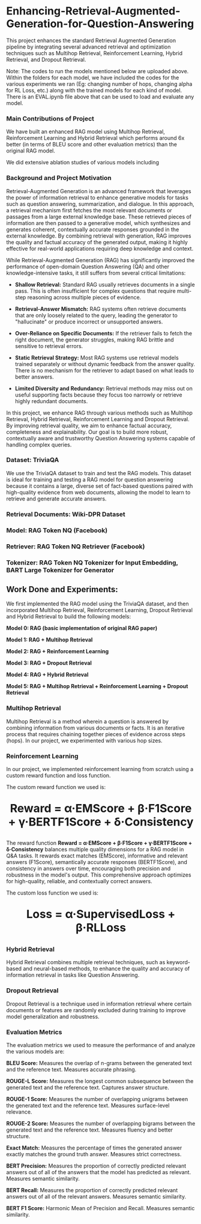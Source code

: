 # Enhancing-Retrieval-Augmented-Generation-for-Question-Answering

This project enhances the standard Retrieval Augmented Generation pipeline by integrating several advanced retrieval and optimization techniques such as Multihop Retrieval, Reinforcement Learning, Hybrid Retrieval, and Dropout Retrieval.

Note: The codes to run the models mentioned below are uploaded above. Within the folders for each model, we have included the codes for the various experiments we ran (Eg: changing number of hops, changing alpha for RL Loss, etc.) along with the trained models for each kind of model. There is an EVAL.ipynb file above that can be used to load and evaluate any model.

### Main Contributions of Project
We have built an enhanced RAG model using Multihop Retrieval, Reinforcement Learning and Hybrid Retrieval which performs around 6x better (in terms of BLEU score and other evaluation metrics) than the original RAG model.

We did extensive ablation studies of various models including 

### Background and Project Motivation

Retrieval-Augmented Generation is an advanced framework that leverages the power of information retrieval to enhance generative models for tasks such as question answering, summarization, and dialogue. In this approach, a retrieval mechanism first fetches the most relevant documents or passages from a large external knowledge base. These retrieved pieces of information are then passed to a generative model, which synthesizes and generates coherent, contextually accurate responses grounded in the external knowledge. By combining retrieval with generation, RAG improves the quality and factual accuracy of the generated output, making it highly effective for real-world applications requiring deep knowledge and context.

While Retrieval-Augmented Generation (RAG) has significantly improved the performance of open-domain Question Answering (QA) and other knowledge-intensive tasks, it still suffers from several critical limitations:

* **Shallow Retrieval:** Standard RAG usually retrieves documents in a single pass. This is often insufficient for complex questions that require multi-step reasoning across multiple pieces of evidence.

* **Retrieval-Answer Mismatch:** RAG systems often retrieve documents that are only loosely related to the query, leading the generator to "hallucinate" or produce incorrect or unsupported answers.

* **Over-Reliance on Specific Documents:** If the retriever fails to fetch the right document, the generator struggles, making RAG brittle and sensitive to retrieval errors.

* **Static Retrieval Strategy:** Most RAG systems use retrieval models trained separately or without dynamic feedback from the answer quality. There is no mechanism for the retriever to adapt based on what leads to better answers.

* **Limited Diversity and Redundancy:** Retrieval methods may miss out on useful supporting facts because they focus too narrowly or retrieve highly redundant documents.

In this project, we enhance RAG through various methods such as Multihop Retrieval, Hybrid Retrieval, Reinforcement Learning and Dropout Retrieval. By improving retrieval quality, we aim to enhance factual accuracy, completeness and explainability. Our goal is to build more robust, contextually aware and trustworthy Question Answering systems capable of handling complex queries.

### Dataset: TriviaQA
We use the TriviaQA dataset to train and test the RAG models. This dataset is ideal for training and testing a RAG model for question answering because it contains a large, diverse set of fact-based questions paired with high-quality evidence from web documents, allowing the model to learn to retrieve and generate accurate answers.

### Retrieval Documents: Wiki-DPR Dataset

### Model: RAG Token NQ (Facebook)

### Retriever: RAG Token NQ Retriever (Facebook)

### Tokenizer: RAG Token NQ Tokenizer for Input Embedding, BART Large Tokenizer for Generator

## Work Done and Experiments:

We first implemented the RAG model using the TriviaQA dataset, and then incorporated Multihop Retrieval, Reinforcement Learning, Dropout Retrieval and Hybrid Retrieval to build the following models:

**Model 0: RAG (basic implementation of original RAG paper)**

**Model 1: RAG + Multihop Retrieval**

**Model 2: RAG + Reinforcement Learning**

**Model 3: RAG + Dropout Retrieval**

**Model 4: RAG + Hybrid Retrieval**

**Model 5: RAG + Multihop Retrieval + Reinforcement Learning + Dropout Retrieval**

### Multihop Retrieval
Multihop Retrieval is a method wherein a question is answered by combining information from various documents or facts. It is an iterative process that requires chaining together pieces of evidence across steps (hops).
In our project, we experimented with various hop sizes.

### Reinforcement Learning
In our project, we implemented reinforcement learning from scratch using a custom reward function and loss function.

The custom reward function we used is:


<p align="center" style="font-size: 30px; font-weight: bold;">
  Reward = α·EMScore + β·F1Score + γ·BERTF1Score + δ·Consistency
</p>

The reward function **Reward = α·EMScore + β·F1Score + γ·BERTF1Score + δ·Consistency** balances multiple quality dimensions for a RAG model in Q&A tasks. It rewards exact matches (EMScore), informative and relevant answers (F1Score), semantically accurate responses (BERTF1Score), and consistency in answers over time, encouraging both precision and robustness in the model's output. This comprehensive approach optimizes for high-quality, reliable, and contextually correct answers.

The custom loss function we used is:


<p align="center" style="font-size: 30px; font-weight: bold;">
  Loss = α·SupervisedLoss + β·RLLoss
</p>

### Hybrid Retrieval
Hybrid Retrieval combines multiple retrieval techniques, such as keyword-based and neural-based methods, to enhance the quality and accuracy of information retrieval in tasks like Question Answering.

### Dropout Retrieval
Dropout Retrieval is a technique used in information retrieval where certain documents or features are randomly excluded during training to improve model generalization and robustness.

### Evaluation Metrics

The evaluation metrics we used to measure the performance of and analyze the various models are:

**BLEU Score:** Measures the overlap of n-grams between the generated text and the reference text. Measures accurate phrasing.

**ROUGE-L Score:** Measures the longest common subsequence between the generated text and the reference text. Captures answer structure.

**ROUGE-1 Score:** Measures the number of overlapping unigrams between the generated text and the reference text. Measures surface-level relevance.

**ROUGE-2 Score:** Measures the number of overlapping bigrams between the generated text and the reference text. Measures fluency and better structure.

**Exact Match:** Measures the percentage of times the generated answer exactly matches the ground truth answer. Measures strict correctness.

**BERT Precision:** Measures the proportion of correctly predicted relevant answers out of all of the answers that the model has predicted as relevant. Measures semantic similarity.

**BERT Recall:** Measures the proportion of correctly predicted relevant answers out of all of the relevant answers. Measures semantic similarity.

**BERT F1 Score:** Harmonic Mean of Precision and Recall. Measures semantic similarity.
